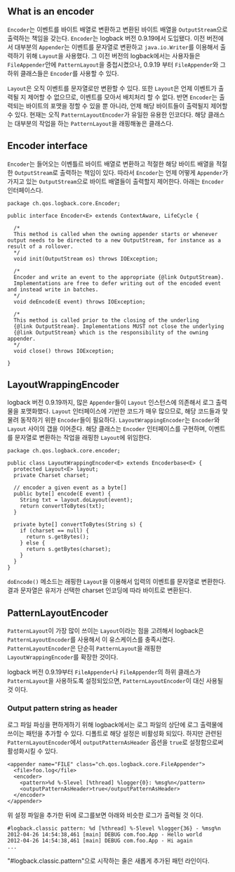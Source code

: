 ## What is an encoder

`Encoder`는 이벤트를 바이트 배열로 변환하고 변환된 바이트 배열을 `OutputStream`으로 출력하는 책임을 갖는다. `Encoder`는 logback 버전 0.9.19에서 도입됐다. 이전 버전에서 대부분의 `Appender`는 이벤트를 문자열로 변환하고 ```java.io.Writer```를 이용해서 출력하기 위해 `Layout`을 사용했다. 그 이전 버전의 logback에서는 사용자들은 `FileAppender`안에 `PatternLayout`을 중첩시켰으나, 0.9.19 부터 `FileAppender`와 그 하위 클래스들은 `Encoder`를 사용할 수 있다.

`Layout`은 오직 이벤트를 문자열로만 변환할 수 있다. 또한 `Layout`은 언제 이벤트가 출력될 지 제어할 수 없으므로, 이벤트를 모아서 배치처리 할 수 없다. 반면 `Encoder`는 출력되는 바이트의 포맷을 정할 수 있을 뿐 아니라, 언제 해당 바이트들이 출력될지 제어할 수 있다. 현재는 오직 `PatternLayoutEncoder`가 유일한 유용한 인코더다. 해당 클래스는 대부분의 작업을 하는 `PatternLayout`을 래핑해놓은 클래스다.

## Encoder interface

`Encoder`는 들어오는 이벤틀르 바이트 배열로 변환하고 적절한 해당 바이트 배열을 적절한 `OutputStream`로 출력하는 책임이 있다. 따라서 `Encoder`는 언제 어떻게 `Appender`가 가지고 있는 `OutputStream`으로 바이트 배열들이 출력할지 제어한다. 아래는 `Encoder` 인터페이스다.

```
package ch.qos.logback.core.Encoder;

public interface Encoder<E> extends ContextAware, LifeCycle {

  /*
  This method is called when the owning appender starts or whenever output needs to be directed to a new OutputStream, for instance as a result of a rollover.
  */
  void init(OutputStream os) throws IOException;

  /*
  Encoder and write an event to the appropriate {@link OutputStream}.
  Implementations are free to defer writing out of the encoded event and instead write in batches.
  */
  void deEncode(E event) throws IOException;

  /*
  This method is called prior to the closing of the underling
  {@link OutputStream}. Implementations MUST not close the underlying
  {@link OutputStream} which is the responsibility of the owning appender.
  */
  void close() throws IOException;

}
```

## LayoutWrappingEncoder

logback 버전 0.9.19까지, 많은 `Appender`들이 `Layout` 인스턴스에 의존해서 로그 출력물을 포맷화했다. `Layout` 인터페이스에 기반한 코드가 매우 많으므로, 해당 코드들과 맞물려 동작하기 위한 `Encoder`들이 필요하다. `LayoutWrappingEncoder`는 `Encoder`와 `Layout` 사이의 갭을 이어준다. 해당 클래스는 `Encoder` 인터페이스를 구현하며, 이벤트를 문자열로 변환하는 작업을 래핑한 `Layout`에 위임한다.

```
package ch.qos.logback.core.encoder;

public class LayoutWrappingEncoder<E> extends Encoderbase<E> {
  protected Layout<E> layout;
  private Charset charset;

  // encoder a given event as a byte[]
  public byte[] encode(E event) {
    String txt = layout.doLayout(event);
    return convertToBytes(txt);
  }

  private byte[] convertToBytes(String s) {
    if (charset == null) {
      return s.getBytes();
    } else {
      return s.getBytes(charset);
    }
  }
}
```

```doEncode()``` 메소드는 래핑한 `Layout`을 이용해서 입력의 이벤트를 문자열로 변환한다. 결과 문자열은 유저가 선택한 charset 인코딩에 따라 바이트로 변환된다.

## PatternLayoutEncoder

`PatternLayout`이 가장 많이 쓰이는 `Layout`이라는 점을 고려해서 logback은 `PatternLayoutEncoder`를 사용해서 이 유스케이스를 충족시켰다. `PatternLayoutEncoder`은 단순히 `PatternLayout`을 래핑한 `LayoutWrappingEncoder`를 확장한 것이다.

logback 버전 0.9.19부터 `FileAppender`나 `FileAppender`의 하위 클래스가 `PatternLayout`을 사용하도록 설정되있으면, `PatternLayoutEncoder`이 대신 사용될 것 이다.

### Output pattern string as header

로그 파일 파싱을 편하게하기 위해 logback에서는 로그 파일의 상단에 로그 출력물에 쓰이는 패턴을 추가할 수 있다. 디폴트로 해당 설정은 비활성화 되있다. 하지만 관련된 `PatternLayoutEncoder`에서 `outputPatternAsHeader` 옵션을 `true`로 설정함으로써 활성화시킬 수 있다. 

```
<appender name="FILE" class="ch.qos.logback.core.FileAppender">
  <file>foo.log</file>
  <encoder>
    <pattern>%d %-5level [%thread] %logger{0}: %msg%n</pattern>
    <outputPatternAsHeader>true</outputPatternAsHeader>
  </encoder>
</appender>
```

위 설정 파일을 추가한 뒤에 로그를보면 아래와 비슷한 로그가 출력될 것 이다.

```
#logback.classic pattern: %d [%thread] %-5level %logger{36} - %msg%n
2012-04-26 14:54:38,461 [main] DEBUG com.foo.App - Hello world
2012-04-26 14:54:38,461 [main] DEBUG com.foo.App - Hi again
...
```

"#logback.classic.pattern"으로 시작하는 줄은 새롭게 추가된 패턴 라인이다.
